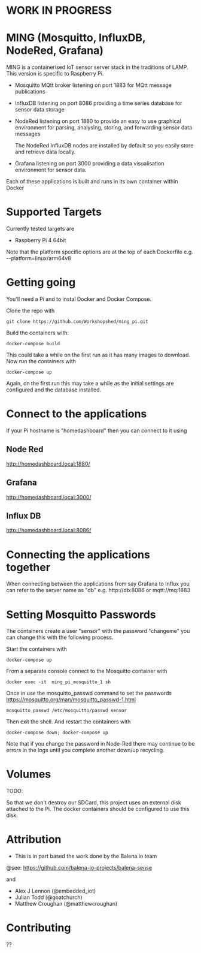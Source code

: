 # WORK IN PROGRESS

# MING (Mosquitto, InfluxDB, NodeRed, Grafana)

MING is a containerised IoT sensor server stack in the traditions of LAMP. This version is specific to Raspberry Pi.

- Mosquitto MQtt broker listening on port 1883 for MQtt message publications

- InfluxDB listening on port 8086 providing a time series database for sensor data storage

- NodeRed listening on port 1880 to provide an easy to use graphical environment for parsing,
  analysing, storing, and forwarding sensor data messages

  The NodeRed InfluxDB nodes are installed by default so you easily store and retrieve data locally.

- Grafana listening on port 3000 providing a data visualisation environment for sensor data.

Each of these applications is built and runs in its own container within Docker

# Supported Targets

Currently tested targets are

- Raspberry Pi 4 64bit

Note that the platform specific options are at the top of each Dockerfile e.g. --platform=linux/arm64v8

# Getting going

You'll need a Pi and to instal Docker and Docker Compose.

Clone the repo with

`git clone https://github.com/Workshopshed/ming_pi.git`

Build the containers with:

`docker-compose build`

This could take a while on the first run as it has many images to download.
Now run the containers with

`docker-compose up`

Again, on the first run this may take a while as the initial settings are configured and the database installed.

# Connect to the applications

If your Pi hostname is "homedashboard" then you can connect to it using

## Node Red
http://homedashboard.local:1880/

## Grafana
http://homedashboard.local:3000/

## Influx DB
http://homedashboard.local:8086/

# Connecting the applications together

When connecting between the applications from say Grafana to Influx you can refer to the server name as "db" e.g.
http://db:8086 or mqtt://mq:1883 

# Setting Mosquitto Passwords

The containers create a user "sensor" with the password "changeme" you can change this with the following process.

Start the containers with 

`docker-compose up`

From a separate console connect to the Mosquitto container with

`docker exec -it  ming_pi_mosquitto_1 sh`

Once in use the mosquitto_passwd command to set the passwords https://mosquitto.org/man/mosquitto_passwd-1.html

`mosquitto_passwd /etc/mosquitto/passwd sensor`

Then exit the shell. And restart the containers with

`docker-compose down; docker-compose up`

Note that if you change the password in Node-Red there may continue to be errors in the logs until you complete another down/up recycling.

# Volumes

TODO:

So that we don't destroy our SDCard, this project uses an external disk attached to the Pi.
The docker containers should be configured to use this disk.

# Attribution

- This is in part based the work done by the Balena.io team

@see: https://github.com/balena-io-projects/balena-sense

and

- Alex J Lennon (@embedded_iot)
- Julian Todd (@goatchurch)
- Matthew Croughan (@matthewcroughan)

# Contributing

??
